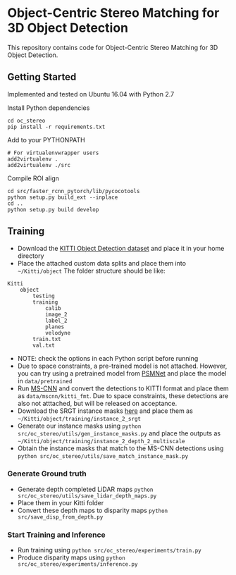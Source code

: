 # Object-Centric Stereo Matching for 3D Object Detection

This repository contains code for Object-Centric Stereo Matching for 3D Object Detection.

## Getting Started

Implemented and tested on Ubuntu 16.04 with Python 2.7

Install Python dependencies
```
cd oc_stereo
pip install -r requirements.txt
```
Add to your PYTHONPATH
```
# For virtualenvwrapper users
add2virtualenv .
add2virtualenv ./src
```
Compile ROI align
```
cd src/faster_rcnn_pytorch/lib/pycocotools
python setup.py build_ext --inplace
cd ..
python setup.py build develop
```

## Training
* Download the [KITTI Object Detection dataset](http://www.cvlibs.net/datasets/kitti/eval_object.php?obj_benchmark=3d) and place it in your home directory
* Place the attached custom data splits and place them into `~/Kitti/object`
The folder structure should be like:
```
Kitti
    object
        testing
        training
            calib
            image_2
            label_2
            planes
            velodyne
        train.txt
        val.txt
```
* NOTE: check the options in each Python script before running
* Due to space constraints, a pre-trained model is not attached. However, you can try using 
a pretrained model from [PSMNet](https://github.com/JiaRenChang/PSMNet) and place the model in 
`data/pretrained`
* Run [MS-CNN](https://github.com/zhaoweicai/mscnn) and convert the detections to KITTI format 
and place them as `data/mscnn/kitti_fmt`. Due to space constraints, these detections are also not
 atttached, but will be released on acceptance.
* Download the SRGT instance masks [here](http://liangchiehchen.com/projects/beat_the_MTurkers.html) and place them as `~/Kitti/object/training/instance_2_srgt`
* Generate our instance masks using `python src/oc_stereo/utils/gen_instance_masks.py` and place the outputs as `~/Kitti/object/training/instance_2_depth_2_multiscale`
* Obtain the instance masks that match to the MS-CNN detections using 
`python src/oc_stereo/utils/save_match_instance_mask.py`

### Generate Ground truth
* Generate depth completed LiDAR maps `python src/oc_stereo/utils/save_lidar_depth_maps.py`
* Place them in your Kitti folder
* Convert these depth maps to disparity maps `python src/save_disp_from_depth.py`

### Start Training and Inference
* Run training using `python src/oc_stereo/experiments/train.py`
* Produce disparity maps using `python src/oc_stereo/experiments/inference.py`